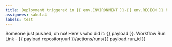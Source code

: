 ```yaml
---
title: Deployment triggered in {{ env.ENVIRONMENT }}-{{ env.REGION }} by {{ payload.sender.login }}
assignees: sakula4
labels: test
---
```

Someone just pushed, oh no! Here's who did it: {{ payload }}.
Workflow Run Link - {{ payload.repository.url }}/actions/runs/{{ payload.run_id }}
